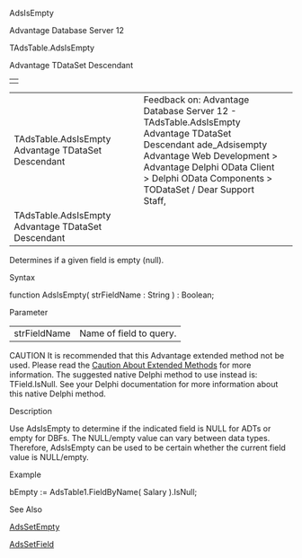 AdsIsEmpty




Advantage Database Server 12  

TAdsTable.AdsIsEmpty

Advantage TDataSet Descendant

|  |
| --- |
|  |

|  |  |  |  |  |
| --- | --- | --- | --- | --- |
| TAdsTable.AdsIsEmpty  Advantage TDataSet Descendant |  |  | Feedback on: Advantage Database Server 12 - TAdsTable.AdsIsEmpty Advantage TDataSet Descendant ade\_Adsisempty Advantage Web Development > Advantage Delphi OData Client > Delphi OData Components > TODataSet / Dear Support Staff, |  |
| TAdsTable.AdsIsEmpty  Advantage TDataSet Descendant |  |  |  |  |

Determines if a given field is empty (null).

Syntax

function AdsIsEmpty( strFieldName : String ) : Boolean;

Parameter

|  |  |
| --- | --- |
| strFieldName | Name of field to query. |

CAUTION It is recommended that this Advantage extended method not be used. Please read the [Caution About Extended Methods](ade_caution_about_extended_methods.htm) for more information. The suggested native Delphi method to use instead is: TField.IsNull. See your Delphi documentation for more information about this native Delphi method.

Description

Use AdsIsEmpty to determine if the indicated field is NULL for ADTs or empty for DBFs. The NULL/empty value can vary between data types. Therefore, AdsIsEmpty can be used to be certain whether the current field value is NULL/empty.

Example

bEmpty := AdsTable1.FieldByName( Salary ).IsNull;

See Also

[AdsSetEmpty](ade_adssetempty.htm)

[AdsSetField](ade_adssetfield.htm)